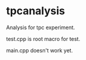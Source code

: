 # tpcanalysis

Analysis for tpc experiment.

test.cpp is root macro for test.

main.cpp doesn't work yet.
